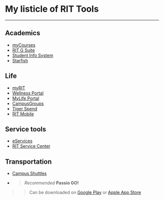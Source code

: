 # My listicle of RIT Tools
---
## Academics
 - [myCourses](https://mycourses.rit.edu/)
 - [RIT G Suite](https://www.rit.edu/google/)
 - [Student Info System](https://www.rit.edu/infocenter/)
 - [Starfish](https://www.rit.edu/starfish)

## Life
 - [myRIT](https://www.rit.edu/myrit/home)
 - [Wellness Portal](https://pyramed01.ad.rit.edu/PyramedPortal/)
 - [MyLife Portal](https://mylife.rit.edu/StarRezPortalX/Login?returnUrl=%2FStarRezPortalX%2F6F4A3E28%2F5%2F6%2FHome-Home%3FUrlToken%3D8A215F0B&isContact=False)
 - [CampusGroups](https://campusgroups.rit.edu/login_only?redirect=%2fISS%2fsurvey%3fsurvey_uid%3d83411b94-3e24-11ef-aa08-0edf44977fa9%26feedback_event_id%3d%26content_type%3d%26content_type_id%3d)
 - [Tiger Spend](https://tigerspend.rit.edu/index.php?cid=105)
 - [RIT Mobile](https://m.rit.edu/default/new_test_home_page/index)

## Service tools
 - [eServices](https://eservices.rit.edu/eservices/)
 - [RIT Service Center](https://help.rit.edu/sp)

## Transportation
- [Campus Shuttles](https://www.rit.edu/parking/campus-shuttles)
- > *Recommended* **Passio GO!**
>> Can be downloaded on [Google Play](https://play.google.com/store/apps/details?id=com.passio3.go&hl=en_US&gl=US&pli=1) or [Apple App Store](https://apps.apple.com/us/app/passio-go/id1203861956)
